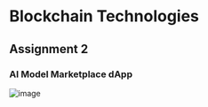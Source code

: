# Blockchain Technologies
## Assignment 2
### AI Model Marketplace dApp

![image](https://github.com/user-attachments/assets/daa1ca07-49e2-468f-94a2-571f88ef872c)
